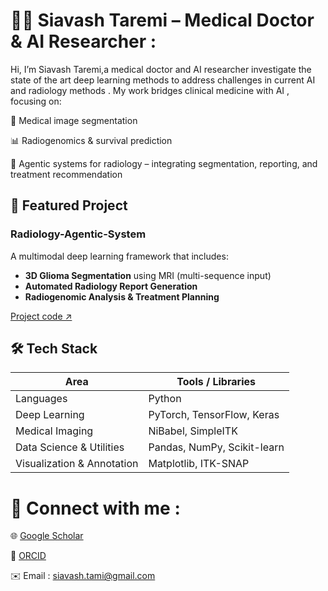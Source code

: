 # 🧑‍⚕️ Siavash Taremi – Medical Doctor & AI Researcher :

Hi, I’m Siavash Taremi,a medical doctor and AI researcher investigate  the state of the art deep learning methods to address challenges in current AI and radiology methods . 
My work bridges clinical medicine with AI , focusing on:

🧠 Medical image segmentation

📊 Radiogenomics & survival prediction

🤖 Agentic systems for radiology – integrating segmentation, reporting, and treatment recommendation

## 🔗 Featured Project

### **Radiology-Agentic-System**  
A multimodal deep learning framework that includes:

- **3D Glioma Segmentation** using MRI (multi-sequence input)  
- **Automated Radiology Report Generation**  
- **Radiogenomic Analysis & Treatment Planning**


[Project code ↗️](https://github.com/siavash-trm/Radiology-Agentic-System)  

## 🛠️ Tech Stack

| Area | Tools / Libraries |
|---|---|
| Languages | Python |
| Deep Learning | PyTorch, TensorFlow, Keras |
| Medical Imaging | NiBabel, SimpleITK |
| Data Science & Utilities | Pandas, NumPy, Scikit-learn |
| Visualization & Annotation | Matplotlib, ITK-SNAP |

# 🔗 Connect with me :

🌐 [Google Scholar](https://scholar.google.com/citations?user=jAwTGo4AAAAJ&hl=fa)

🧾 [ORCID](https://orcid.org/0009-0001-1619-5039)

✉️ Email : siavash.tami@gmail.com
